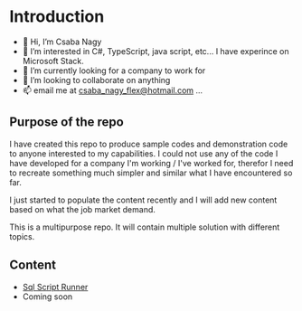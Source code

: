 # Introduction

- 👋 Hi, I’m Csaba Nagy
- 👀 I’m interested in C#, TypeScript, java script, etc...
  I have experince on Microsoft Stack.
- 🌱 I’m currently looking for a company to work for
- 💞️ I’m looking to collaborate on anything
- 📫 email me at <csaba_nagy_flex@hotmail.com> ...

<!---
altncsab/altncsab is a ✨ special ✨ repository because its `README.md` (this file) appears on your GitHub profile.
You can click the Preview link to take a look at your changes.
--->
## Purpose of the repo

I have created this repo to produce sample codes and demonstration code to anyone interested to my capabilities. I could not use any of the code I have developed for a company I'm working / I've worked for, therefor I need to recreate something much simpler and similar what I have encountered so far.

I just started to populate the content recently and I will add new content based on what the job market demand.

This is a multipurpose repo. It will contain multiple solution with different topics.

## Content

- [Sql Script Runner](./SqlScriptRunner/Readme.md)
- Coming soon
